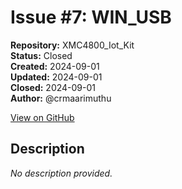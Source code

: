 # Issue #7: WIN_USB

**Repository:** XMC4800_Iot_Kit  
**Status:** Closed  
**Created:** 2024-09-01  
**Updated:** 2024-09-01  
**Closed:** 2024-09-01  
**Author:** @crmaarimuthu  

[View on GitHub](https://github.com/Simtestlab/XMC4800_Iot_Kit/issues/7)

## Description

*No description provided.*
